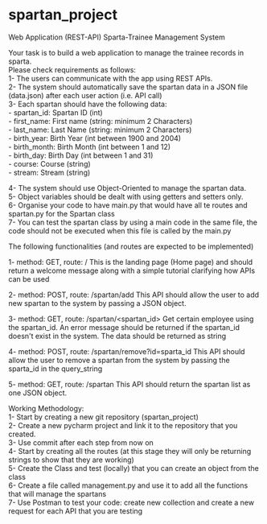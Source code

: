 # spartan_project
Web Application (REST-API) Sparta-Trainee Management System

Your task is to build a web application to manage the trainee records in sparta.<br> 
Please check requirements as follows:<br>
1-  The users can communicate with the app using REST APIs.<br>
2-  The system should automatically save the spartan data in a JSON file (data.json) after each user action (i.e. API call)<br>
3-  Each spartan should have the following data:<br>
    - spartan_id: Spartan ID (int)<br>
    - first_name: First name (string: minimum 2 Characters)<br>
    - last_name: Last Name (string: minimum 2 Characters)<br>
    - birth_year: Birth Year (int between 1900 and 2004)<br>
    - birth_month: Birth Month (int between 1 and 12)<br>
    - birth_day: Birth Day (int between 1 and 31)<br>
    - course: Course (string)<br>
    - stream: Stream (string)<br>

4-  The system should use Object-Oriented to manage the spartan data.<br>
5-  Object variables should be dealt with using getters and setters only.<br>
6-  Organise your code to have main.py that would have all te routes and spartan.py for the Spartan class<br>
7-  You can test the spartan class by using a main code in the same file, the code should not be executed when this file is called by the main.py<br>

The following functionalities (and routes are expected to be implemented)<br>

1-  method: GET, route: /
  This is the landing page (Home page) and should return a welcome message along with a simple tutorial clarifying how APIs can be used

2-  method: POST, route: /spartan/add
  This API should allow the user to add new spartan to the system by passing a JSON object.

3-  method: GET, route: /spartan/<spartan_id>
  Get certain employee using the spartan_id. An error message should be returned if the spartan_id doesn't exist in the system. The data should be returned as string

4-  method: POST, route: /spartan/remove?id=sparta_id
  This API should allow the user to remove a spartan from the system by passing the sparta_id in the query_string

5-  method: GET, route: /spartan
  This API should return the spartan list as one JSON object.


Working Methodology:<br>
1-  Start by creating a new git repository (spartan_project)<br>
2-  Create a new pycharm project and link it to the repository that you created.<br>
3-  Use commit after each step from now on<br>
4-  Start by creating all the routes (at this stage they will only be returning strings to show that they are working)<br>
5-  Create the Class and test (locally) that you can create an object from the class<br>
6-  Create a file called management.py and use it to add all the functions that will manage the spartans<br>
7-  Use Postman to test your code: create new collection and create a new request for each API that you are testing<br>
